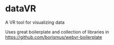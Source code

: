 # dataVR
A VR tool for visualizing data

Uses great boilerplate and collection of libraries in https://github.com/borismus/webvr-boilerplate
